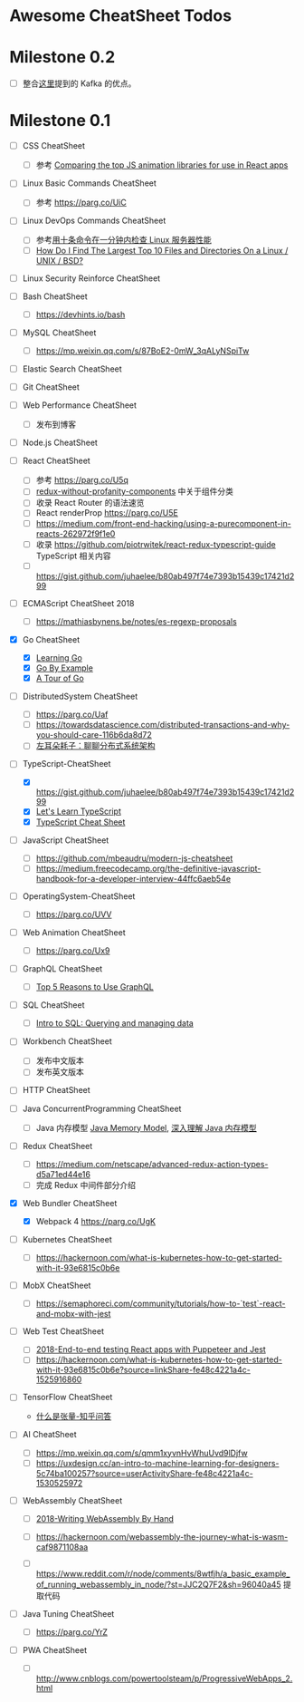 # Awesome CheatSheet Todos

# Milestone 0.2

- [ ] 整合[这里](https://medium.freecodecamp.org/what-makes-apache-kafka-so-fast-a8d4f94ab145)提到的 Kafka 的优点。

# Milestone 0.1

- [ ] CSS CheatSheet

  - [ ] 参考 [Comparing the top JS animation libraries for use in React apps](https://parg.co/Ux9)

- [ ] Linux Basic Commands CheatSheet

  - [ ] 参考 https://parg.co/UiC

- [ ] Linux DevOps Commands CheatSheet

  - [ ] 参考[用十条命令在一分钟内检查 Linux 服务器性能](http://www.infoq.com/cn/news/2015/12/linux-performance)
  - [ ] [How Do I Find The Largest Top 10 Files and Directories On a Linux / UNIX / BSD?](http://www.cyberciti.biz/faq/how-do-i-find-the-largest-filesdirectories-on-a-linuxunixbsd-filesystem/)

- [ ] Linux Security Reinforce CheatSheet

- [ ] Bash CheatSheet

  - [ ] https://devhints.io/bash

- [ ] MySQL CheatSheet

  - [ ] https://mp.weixin.qq.com/s/87BoE2-0mW_3qALyNSpiTw

- [ ] Elastic Search CheatSheet

- [ ] Git CheatSheet

* [ ] Web Performance CheatSheet

  - [ ] 发布到博客

* [ ] Node.js CheatSheet

* [ ] React CheatSheet

  - [ ] 参考 https://parg.co/U5q
  - [ ] [redux-without-profanity-components](https://tonyhb.gitbooks.io/redux-without-profanity/content/components.html) 中关于组件分类
  - [ ] 收录 React Router 的语法速览
  - [ ] React renderProp https://parg.co/U5E
  - [ ] https://medium.com/front-end-hacking/using-a-purecomponent-in-reacts-262972f9f1e0
  - [ ] 收录 https://github.com/piotrwitek/react-redux-typescript-guide TypeScript 相关内容
  - [ ] https://gist.github.com/juhaelee/b80ab497f74e7393b15439c17421d299

* [ ] ECMAScript CheatSheet 2018

  - [ ] https://mathiasbynens.be/notes/es-regexp-proposals

* [x] Go CheatSheet

  - [x] [Learning Go](https://parg.co/Uyy)
  - [x] [Go By Example](https://gobyexample.com/)
  - [x] [A Tour of Go](https://tour.golang.org/methods/14)

* [ ] DistributedSystem CheatSheet

  - [ ] https://parg.co/Uaf
  - [ ] https://towardsdatascience.com/distributed-transactions-and-why-you-should-care-116b6da8d72
  - [ ] [左耳朵耗子：聊聊分布式系统架构](https://mp.weixin.qq.com/s/12s9JUxVDqAnLAeqc_de8w)

* [ ] TypeScript-CheatSheet

  - [x] https://gist.github.com/juhaelee/b80ab497f74e7393b15439c17421d299
  - [x] [Let's Learn TypeScript](https://parg.co/Uik)
  - [x] [TypeScript Cheat Sheet](https://github.com/frontdevops/typescript-cheat-sheet)

* [ ] JavaScript CheatSheet

  - [ ] https://github.com/mbeaudru/modern-js-cheatsheet
  - [ ] https://medium.freecodecamp.org/the-definitive-javascript-handbook-for-a-developer-interview-44ffc6aeb54e

* [ ] OperatingSystem-CheatSheet

  - [ ] https://parg.co/UVV

* [ ] Web Animation CheatSheet

  - [ ] https://parg.co/Ux9

* [ ] GraphQL CheatSheet

  - [ ] [Top 5 Reasons to Use GraphQL](https://blog.graph.cool/top-5-reasons-to-use-graphql-b60cfa683511)

* [ ] SQL CheatSheet

  - [ ] [Intro to SQL: Querying and managing data](https://www.khanacademy.org/computing/computer-programming/sql/)

* [ ] Workbench CheatSheet

  - [ ] 发布中文版本
  - [ ] 发布英文版本

* [ ] HTTP CheatSheet

* [ ] Java ConcurrentProgramming CheatSheet

  - [ ] Java 内存模型 [Java Memory Model](http://tutorials.jenkov.com/java-concurrency/java-memory-model.html), [深入理解 Java 内存模型](http://www.infoq.com/cn/articles/java-memory-model-1)

* [ ] Redux CheatSheet

  - [ ] https://medium.com/netscape/advanced-redux-action-types-d5a71ed44e16
  - [ ] 完成 Redux 中间件部分介绍

* [x] Web Bundler CheatSheet

  - [x] Webpack 4 https://parg.co/UgK

* [ ] Kubernetes CheatSheet

  - [ ] https://hackernoon.com/what-is-kubernetes-how-to-get-started-with-it-93e6815c0b6e

- [ ] MobX CheatSheet

  - [ ] https://semaphoreci.com/community/tutorials/how-to-`test`-react-and-mobx-with-jest

- [ ] Web Test CheatSheet

  - [ ] [2018-End-to-end testing React apps with Puppeteer and Jest](https://blog.logrocket.com/end-to-end-testing-react-apps-with-puppeteer-and-jest-ce2f414b4fd7)
  - [ ] https://hackernoon.com/what-is-kubernetes-how-to-get-started-with-it-93e6815c0b6e?source=linkShare-fe48c4221a4c-1525916860

- [ ] TensorFlow CheatSheet

  - [什么是张量-知乎问答](https://www.zhihu.com/question/20695804/answer/64920043)

* [ ] AI CheatSheet

  - [ ] https://mp.weixin.qq.com/s/qmm1xyvnHvWhuUvd9lDjfw
  - [ ] https://uxdesign.cc/an-intro-to-machine-learning-for-designers-5c74ba100257?source=userActivityShare-fe48c4221a4c-1530525972

* [ ] WebAssembly CheatSheet

  - [ ] [2018-Writing WebAssembly By Hand](http://blog.scottlogic.com/2018/04/26/webassembly-by-hand.html)

  - [ ] https://hackernoon.com/webassembly-the-journey-what-is-wasm-caf9871108aa

  - [ ] https://www.reddit.com/r/node/comments/8wtfjh/a_basic_example_of_running_webassembly_in_node/?st=JJC2Q7F2&sh=96040a45 提取代码

* [ ] Java Tuning CheatSheet

  - [ ] https://parg.co/YrZ

* [ ] PWA CheatSheet

  - [ ] http://www.cnblogs.com/powertoolsteam/p/ProgressiveWebApps_2.html
